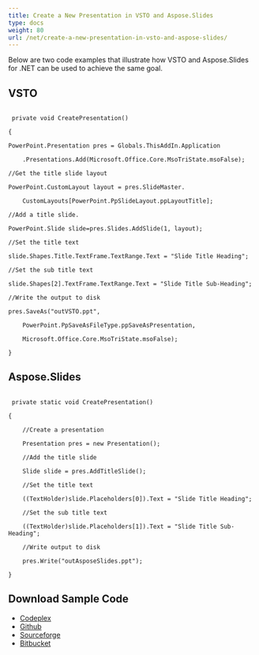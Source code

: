 ```yaml
---
title: Create a New Presentation in VSTO and Aspose.Slides
type: docs
weight: 80
url: /net/create-a-new-presentation-in-vsto-and-aspose-slides/
---
```


Below are two code examples that illustrate how VSTO and Aspose.Slides for .NET can be used to achieve the same goal.
## **VSTO**
```

 private void CreatePresentation()

{

PowerPoint.Presentation pres = Globals.ThisAddIn.Application

	.Presentations.Add(Microsoft.Office.Core.MsoTriState.msoFalse);

//Get the title slide layout

PowerPoint.CustomLayout layout = pres.SlideMaster.

	CustomLayouts[PowerPoint.PpSlideLayout.ppLayoutTitle];

//Add a title slide.

PowerPoint.Slide slide=pres.Slides.AddSlide(1, layout);

//Set the title text

slide.Shapes.Title.TextFrame.TextRange.Text = "Slide Title Heading";

//Set the sub title text

slide.Shapes[2].TextFrame.TextRange.Text = "Slide Title Sub-Heading";

//Write the output to disk

pres.SaveAs("outVSTO.ppt",

	PowerPoint.PpSaveAsFileType.ppSaveAsPresentation,

	Microsoft.Office.Core.MsoTriState.msoFalse);

}

```
## **Aspose.Slides**
```

 private static void CreatePresentation()

{

	//Create a presentation

	Presentation pres = new Presentation();

	//Add the title slide

	Slide slide = pres.AddTitleSlide();

	//Set the title text

	((TextHolder)slide.Placeholders[0]).Text = "Slide Title Heading";

	//Set the sub title text

	((TextHolder)slide.Placeholders[1]).Text = "Slide Title Sub-Heading";

	//Write output to disk

	pres.Write("outAsposeSlides.ppt");

}

```
## **Download Sample Code**
- [Codeplex](https://asposevsto.codeplex.com/downloads/get/772949)
- [Github](https://github.com/aspose-slides/Aspose.Slides-for-.NET/releases/download/AsposeSlidesVsVSTOv1.1/Create.a.New.Presentation.Aspose.Slides.zip)
- [Sourceforge](https://sourceforge.net/projects/asposevsto/files/Aspose.Slides%20Vs%20VSTO%20Slides/Create%20a%20New%20Presentation%20\(Aspose.Slides\).zip/download)
- [Bitbucket](https://bitbucket.org/asposemarketplace/aspose-for-vsto/downloads/Create%20a%20New%20Presentation%20\(Aspose.Slides\).zip)
